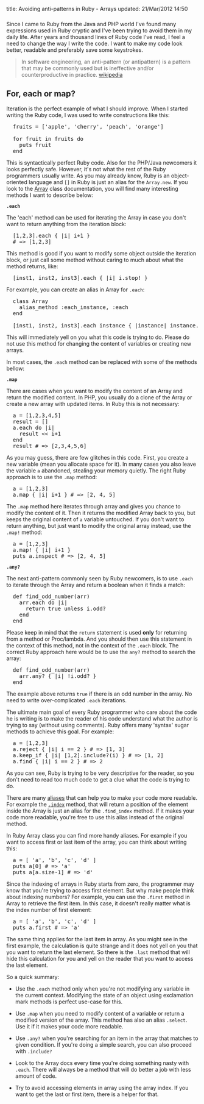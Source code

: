 title: Avoiding anti-patterns in Ruby - Arrays
updated: 21/Mar/2012 14:50
###

Since I came to Ruby from the Java and PHP world I've found many expressions
used in Ruby cryptic and I've been trying to avoid them in my daily life.
After years and thousand lines of Ruby code I've read, I feel a need to change
the way I write the code. I want to make my code look better, readable
and preferably save some keystrokes.

> In software engineering, an anti-pattern (or antipattern) is a pattern that
> may be commonly used but is ineffective and/or counterproductive in practice.
> [wikipedia](http://en.wikipedia.org/wiki/Anti-pattern)

For, each or map?
-----------------

Iteration is the perfect example of what I should improve. When I started writing
the Ruby code, I was used to write constructions like this:

<pre class="sh_ruby">
  fruits = ['apple', 'cherry', 'peach', 'orange']

  for fruit in fruits do
    puts fruit
  end
</pre>

This is syntactically perfect Ruby code. Also for the PHP/Java newcomers it looks
perfectly safe. However, it's not what the rest of the Ruby programmers usually
write. As you may already know, Ruby is an object-oriented language and `[]` in
Ruby is just an alias for the `Array.new`. If you look to the [Array](http://www.ruby-doc.org/core-1.9.3/Array.html)
class documentation, you will find many interesting methods I want to describe
below:

**`.each`**

The 'each' method can be used for iterating the Array in case you don't want to
return anything from the iteration block:

<pre class="sh_ruby">
  [1,2,3].each { |i| i+1 }
  # => [1,2,3]
</pre>

This method is good if you want to modify some object outside the iteration block,
or just call some method without caring to much about what the method returns,
like:

<pre class="sh_ruby">
  [inst1, inst2, inst3].each { |i| i.stop! }
</pre>

For example, you can create an alias in Array for `.each`:

<pre class="sh_ruby">
  class Array
    alias_method :each_instance, :each
  end

  [inst1, inst2, inst3].each_instance { |instance| instance.stop! }
</pre>

This will immediately yell on you what this code is trying to do.
Please do not use this method for changing the content of variables or creating
new arrays.

In most cases, the `.each` method can be replaced with some of the
methods bellow:

**`.map`**

There are cases when you want to modify the content of an Array and return the
modified content. In PHP, you usually do a clone of the Array or create a new array
with updated items. In Ruby this is not necessary:

<pre class="sh_ruby">
  a = [1,2,3,4,5]
  result = []
  a.each do |i|
    result << i+1
  end
  result # => [2,3,4,5,6]
</pre>

As you may guess, there are few glitches in this code. First, you create a new
variable (mean you allocate space for it). In many cases you also leave the
variable `a` abandoned, stealing your memory quietly. The right Ruby approach
is to use the `.map` method:

<pre class="sh_ruby">
  a = [1,2,3]
  a.map { |i| i+1 } # => [2, 4, 5]
</pre>

The `.map` method here iterates through array and gives you chance to modify
the content of it. Then it returns the modified Array back to you, but keeps
the original content of `a` variable untouched.
If you don't want to return anything, but just want to modify the original array
instead, use the `.map!` method:

<pre class="sh_ruby">
  a = [1,2,3]
  a.map! { |i| i+1 }
  puts a.inspect # => [2, 4, 5]
</pre>

**`.any?`**

The next anti-pattern commonly seen by Ruby newcomers, is to use `.each` to iterate
through the Array and return a boolean when it finds a match:

<pre class="sh_ruby">
  def find_odd_number(arr)
    arr.each do |i|
      return true unless i.odd?
    end
  end
</pre>

Please keep in mind that the `return` statement is used **only** for returning
from a method or Proc/lambda. And you should then use this statement in the
context of this method, not in the context of the `.each` block.
The correct Ruby approach here would be to use the `any?` method to search the
array:

<pre class="sh_ruby">
  def find_odd_number(arr)
    arr.any? { |i| !i.odd? }
  end
</pre>

The example above returns `true` if there is an odd number in the array. No
need to write over-complicated `.each` iterations.

The ultimate main goal of every Ruby programmer who care about the code he is
writing is to make the reader of his code understand what the author is trying to
say (without using comments). Ruby offers many 'syntax' sugar methods to achieve
this goal. For example:

<pre class="sh_ruby">
  a = [1,2,3]
  a.reject { |i| i == 2 } # => [1, 3]
  a.keep_if { |i| [1,2].include?(i) } # => [1, 2]
  a.find { |i| i == 2 } # => 2
</pre>

As you can see, Ruby is trying to be very descriptive for the reader, so you
don't need to read too much code to get a clue what the code is trying to do.

There are many [aliases](http://ruby.about.com/od/rubyfeatures/a/aliasing.htm)
that can help you to make your code more readable. For example the
[`.index`](http://www.ruby-doc.org/core-1.9.3/Array.html#method-i-index) method,
that will return a position of the element inside the Array is just an alias for
the `.find_index` method. If it makes your code more readable, you're free to use
this alias instead of the original method.

In Ruby Array class you can find more handy aliases. For example if you want to
access first or last item of the array, you can think about writing this:

<pre class="sh_ruby">
  a = [ 'a', 'b', 'c', 'd' ]
  puts a[0] # => 'a'
  puts a[a.size-1] # => 'd'
</pre>

Since the indexing of arrays in Ruby starts from zero, the programmer may know
that you're trying to access first element. But why make people think about
indexing numbers? For example, you can use the `.first` method in Array to
retrieve the first item. In this case, it doesn't really matter what is the
index number of first element:

<pre class="sh_ruby">
  a = [ 'a', 'b', 'c', 'd' ]
  puts a.first # => 'a'
</pre>

The same thing applies for the last item in array. As you might see in the first
example, the calculation is quite strange and it does not yell on you that you
want to return the last element. So there is the `.last` method that will hide this
calculation for you and yell on the reader that you want to access the last element.

So a quick summary:

* Use the `.each` method only when you're not modifying any variable in the current
  context. Modifying the state of an object using exclamation mark methods is
  perfect use-case for this.

* Use `.map` when you need to modify content of a variable or return a modified
  version of the array. This method has also an alias `.select`. Use it if it
  makes your code more readable.

* Use `.any?` when you're searching for an item in the array that matches to
  given condition. If you're doing a simple search, you can also proceed with `.include?`

* Look to the Array docs every time you're doing something nasty with `.each`.
  There will always be a method that will do better a job with less amount of code.

* Try to avoid accessing elements in array using the array index. If you want to
  get the last or first item, there is a helper for that.
